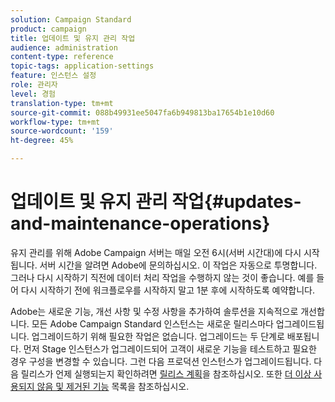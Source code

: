 ```yaml
---
solution: Campaign Standard
product: campaign
title: 업데이트 및 유지 관리 작업
audience: administration
content-type: reference
topic-tags: application-settings
feature: 인스턴스 설정
role: 관리자
level: 경험
translation-type: tm+mt
source-git-commit: 088b49931ee5047fa6b949813ba17654b1e10d60
workflow-type: tm+mt
source-wordcount: '159'
ht-degree: 45%

---
```



# 업데이트 및 유지 관리 작업{#updates-and-maintenance-operations}

유지 관리를 위해 Adobe Campaign 서버는 매일 오전 6시(서버 시간대)에 다시 시작됩니다. 서버 시간을 알려면 Adobe에 문의하십시오. 이 작업은 자동으로 투명합니다. 그러나 다시 시작하기 직전에 데이터 처리 작업을 수행하지 않는 것이 좋습니다. 예를 들어 다시 시작하기 전에 워크플로우를 시작하지 말고 1분 후에 시작하도록 예약합니다.

Adobe는 새로운 기능, 개선 사항 및 수정 사항을 추가하여 솔루션을 지속적으로 개선합니다. 모든 Adobe Campaign Standard 인스턴스는 새로운 릴리스마다 업그레이드됩니다. 업그레이드하기 위해 필요한 작업은 없습니다. 업그레이드는 두 단계로 배포됩니다. 먼저 Stage 인스턴스가 업그레이드되어 고객이 새로운 기능을 테스트하고 필요한 경우 구성을 변경할 수 있습니다. 그런 다음 프로덕션 인스턴스가 업그레이드됩니다. 다음 릴리스가 언제 실행되는지 확인하려면 [릴리스 계획](https://helpx.adobe.com/kr/campaign/kb/acs-release-planning.html)을 참조하십시오. 또한 [더 이상 사용되지 않음 및 제거된 기능](../../rn/using/deprecated-features.md) 목록을 참조하십시오.
